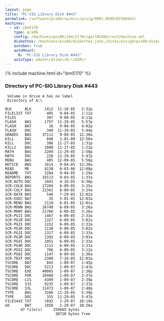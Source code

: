 ```yaml
---
layout: page
title: "PC-SIG Library Disk #443"
permalink: /software/pcx86/sw/misc/pcsig/0001-0999/DISK0443/
machines:
  - id: ibm5170
    type: pcx86
    config: /machines/pcx86/ibm/5170/cga/1024kb/rev3/machine.xml
    diskettes: /machines/pcx86/diskettes.json,/disks/pcsig0/pcx86/diskettes.json
    autoGen: true
    autoMount:
      B: "PC-SIG Library Disk #443"
    autoType: $date\r$time\rB:\rDIR\r
---
```


{% include machine.html id="ibm5170" %}

### Directory of PC-SIG Library Disk #443

     Volume in drive A has no label
     Directory of A:\

    BLK      BLK      1412  11-16-85   2:32p
    FILELIST TXT       405   9-04-85   1:12a
    FILES              387   9-08-85   4:11p
    FLASH    BAS      1757  11-29-85   5:57p
    FLASH    BAT        16   9-08-85   4:02p
    FLASH    DOC       340  11-29-85   5:44p
    GRADES   BAS     37111   9-04-85  12:30a
    KILL     BAS       848   1-01-80  12:56a
    KILL     DOC       386  11-27-85   1:31p
    KILL2    BAS      1088  11-27-85   1:22p
    MATH     BAS      2269  11-29-85   2:50p
    MATH     DOC       226  11-29-85   5:47p
    MENU     BAS       405  12-09-85   5:56p
    NOTICE   BAS      1614   9-04-85  12:38a
    READ     ME       4130   6-03-86  12:08p
    README   TXT      3284   9-04-85   1:29a
    REPORTS  BAS     19113   9-03-85   1:33a
    SCR-AUTO DOC      1041   4-26-85   6:38p
    SCR-COLN BAS     17204   6-09-85   3:25a
    SCR-COLY BAS     22341   6-09-85   3:24a
    SCR-DATA BAS       548   7-29-85  12:02a
    SCR-EXEC BAT        35   5-01-85  12:03a
    SCR-MENU BAS      2110   6-01-85  12:01a
    SCR-MONN BAS     16749   6-09-85   3:26a
    SCR-MONY BAS     21766   6-09-85   3:26a
    SCR-PG1I DOC      1467   6-09-85   2:33a
    SCR-PG1R DOC      1327   6-09-85   3:02a
    SCR-PG2I DOC      1152   6-09-85   2:33a
    SCR-PG2R DOC      1130   6-09-85   3:02a
    SCR-PG3I DOC      1317   6-09-85   2:33a
    SCR-PG3R DOC      1392   6-09-85   3:03a
    SCR-PG4I DOC      1051   6-09-85   2:33a
    SCR-PG4R DOC      1112   6-09-85   3:21a
    SCR-PG5I DOC       786   6-09-85   3:12a
    SCR-PG6I DOC      1147   6-09-85   2:36a
    SCR-TEXT DOC      2380   7-28-85  12:03a
    TSCORE   DAT       845   1-09-87   1:45p
    TSCORE   DOC      5213   1-09-87   2:47p
    TSCORE   EXE     40065   1-09-87   2:38p
    TSCORE   FOR     10468   1-09-87   2:37p
    TSCORE   LIS      4309   1-09-87   2:39p
    TSCORE   S3I      9235   1-09-87   2:37p
    TSCORE   S3L     11473   1-09-87   2:40p
    TYPE     BAS      3106  11-29-85   5:39p
    TYPE     DOC       355  11-29-85   5:47p
    FILES443 TXT      1892   1-29-87  10:19a
    GO       BAT      1858   1-29-87  10:26a
           47 file(s)     259665 bytes
                           30720 bytes free
